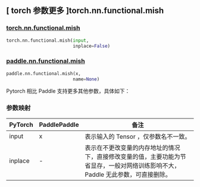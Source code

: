 ## [ torch 参数更多 ]torch.nn.functional.mish

### [torch.nn.functional.mish](https://pytorch.org/docs/stable/generated/torch.nn.functional.mish.html?highlight=torch+nn+functional+mish#torch.nn.functional.mish)

```python
torch.nn.functional.mish(input,
                         inplace=False)
```

### [paddle.nn.functional.mish](https://www.paddlepaddle.org.cn/documentation/docs/zh/develop/api/paddle/nn/functional/mish_cn.html)

```python
paddle.nn.functional.mish(x,
                         name=None)
```

Pytorch 相比 Paddle 支持更多其他参数，具体如下：
### 参数映射
| PyTorch       | PaddlePaddle | 备注                                                   |
| ------------- | ------------ | ------------------------------------------------------ |
| input          | x         | 表示输入的 Tensor ，仅参数名不一致。                                     |
| inplace     | -            | 表示在不更改变量的内存地址的情况下，直接修改变量的值，主要功能为节省显存，一般对网络训练影响不大，Paddle 无此参数，可直接删除。 |
